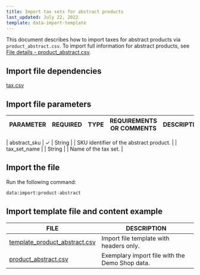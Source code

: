 ```yaml
---
title: Import tax sets for abstract products
last_updated: July 22, 2022
template: data-import-template
---
```


This document describes how to import taxes for abstract products via  `product_abstract.csv`. To import full information for abstract products, see [File details - product_abstract.csv](/docs/scos/dev/data-import/{{site.version}}/data-import-categories/catalog-setup/products/file-details-product-abstract.csv.html).

## Import file dependencies

[tax.csv](/docs/pbc/all/tax-management/{{site.version}}/import-and-export-data/import-tax-sets.html)

## Import file parameters

| PARAMETER | REQUIRED | TYPE | REQUIREMENTS OR COMMENTS | DESCRIPTION |
| --- | --- | --- | --- | --- |

| abstract_sku | &check;  | String | | SKU identifier of the abstract product. |
| tax_set_name |  | String | | Name of the tax set. |

## Import the file

Run the following command:

```bash
data:import:product-abstract
```

## Import template file and content example

| FILE | DESCRIPTION |
| --- | --- |
| [template_product_abstract.csv](https://spryker.s3.eu-central-1.amazonaws.com/docs/pbc/all/tax-management/import-and-export-data/import-tax-sets-for-abstract-products.md/template_product_abstract.csv) | Import file template with headers only. |
| [product_abstract.csv](https://spryker.s3.eu-central-1.amazonaws.com/docs/pbc/all/tax-management/import-and-export-data/import-tax-sets-for-abstract-products.md/product_abstract.csv) | Exemplary import file with the Demo Shop data. |
